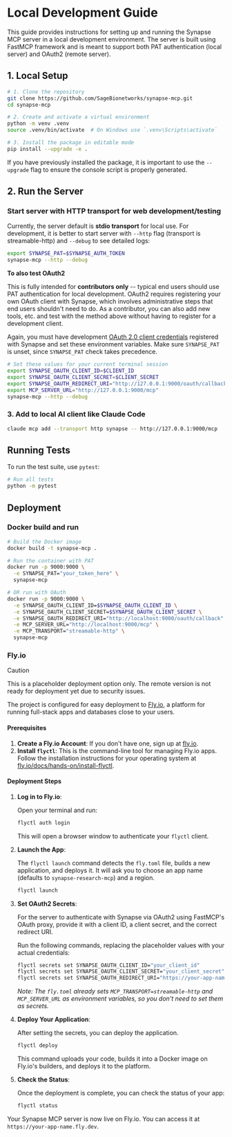 # Local Development Guide

This guide provides instructions for setting up and running the Synapse MCP server in a local development environment. The server is built using FastMCP framework and is meant to support both PAT authentication (local server) and OAuth2 (remote server).

## 1. Local Setup

```bash
# 1. Clone the repository
git clone https://github.com/SageBionetworks/synapse-mcp.git
cd synapse-mcp

# 2. Create and activate a virtual environment
python -m venv .venv
source .venv/bin/activate  # On Windows use `.venv\Scripts\activate`

# 3. Install the package in editable mode
pip install --upgrade -e .
```

If you have previously installed the package, it is important to use the `--upgrade` flag to ensure the console script is properly generated.

## 2. Run the Server

### Start server with HTTP transport for web development/testing

Currently, the server default is **stdio transport** for local use. For development, it is better to start server with `--http` flag (transport is streamable-http) and `--debug` to see detailed logs:

```bash
export SYNAPSE_PAT=$SYNAPSE_AUTH_TOKEN
synapse-mcp --http --debug
```

**To also test OAuth2**

This is fully intended for **contributors only** -- typical end users should use PAT authentication for local development. OAuth2 requires registering your own OAuth client with Synapse, which involves administrative steps that end users shouldn't need to do. As a contributor, you can also add new tools, etc. and test with the method above without having to register for a development client.

Again, you must have development [OAuth 2.0 client credentials](https://help.synapse.org/docs/Using-Synapse-as-an-OAuth-Server.2048327904.html) registered with Synapse and set these environment variables. Make sure `SYNAPSE_PAT` is unset, since `SYNAPSE_PAT` check takes precedence.

```bash
# Set these values for your current terminal session
export SYNAPSE_OAUTH_CLIENT_ID=$CLIENT_ID
export SYNAPSE_OAUTH_CLIENT_SECRET=$CLIENT_SECRET
export SYNAPSE_OAUTH_REDIRECT_URI="http://127.0.0.1:9000/oauth/callback"
export MCP_SERVER_URL="http://127.0.0.1:9000/mcp"
synapse-mcp --http --debug
```

### 3. Add to local AI client like Claude Code

```bash
claude mcp add --transport http synapse -- http://127.0.0.1:9000/mcp
```

## Running Tests

To run the test suite, use `pytest`:

```bash
# Run all tests
python -m pytest
```

## Deployment 

### Docker build and run

```bash
# Build the Docker image
docker build -t synapse-mcp .

# Run the container with PAT
docker run -p 9000:9000 \
  -e SYNAPSE_PAT="your_token_here" \
  synapse-mcp

# OR run with OAuth
docker run -p 9000:9000 \
  -e SYNAPSE_OAUTH_CLIENT_ID=$SYNAPSE_OAUTH_CLIENT_ID \
  -e SYNAPSE_OAUTH_CLIENT_SECRET=$SYNAPSE_OAUTH_CLIENT_SECRET \
  -e SYNAPSE_OAUTH_REDIRECT_URI="http://localhost:9000/oauth/callback" \
  -e MCP_SERVER_URL="http://localhost:9000/mcp" \
  -e MCP_TRANSPORT="streamable-http" \
  synapse-mcp
```

### Fly.io

> [!CAUTION]
> This is a placeholder deployment option only. The remote version is not ready for deployment yet due to security issues.

The project is configured for easy deployment to [Fly.io](https://fly.io), a platform for running full-stack apps and databases close to your users.

#### Prerequisites

1.  **Create a Fly.io Account**: If you don't have one, sign up at [fly.io](https://fly.io).
2.  **Install `flyctl`**: This is the command-line tool for managing Fly.io apps. Follow the installation instructions for your operating system at [fly.io/docs/hands-on/install-flyctl](https://fly.io/docs/hands-on/install-flyctl/).

#### Deployment Steps

1.  **Log in to Fly.io**:

    Open your terminal and run:
    ```bash
    flyctl auth login
    ```
    This will open a browser window to authenticate your `flyctl` client.

2.  **Launch the App**:

    The `flyctl launch` command detects the `fly.toml` file, builds a new application, and deploys it. It will ask you to choose an app name (defaults to `synapse-research-mcp`) and a region.

    ```bash
    flyctl launch
    ```

3.  **Set OAuth2 Secrets**:

    For the server to authenticate with Synapse via OAuth2 using FastMCP's OAuth proxy, provide it with a client ID, a client secret, and the correct redirect URI.

    Run the following commands, replacing the placeholder values with your actual credentials:
    ```bash
    flyctl secrets set SYNAPSE_OAUTH_CLIENT_ID="your_client_id"
    flyctl secrets set SYNAPSE_OAUTH_CLIENT_SECRET="your_client_secret"
    flyctl secrets set SYNAPSE_OAUTH_REDIRECT_URI="https://your-app-name.fly.dev/oauth/callback"
    ```
    *Note: The `fly.toml` already sets `MCP_TRANSPORT=streamable-http` and `MCP_SERVER_URL` as environment variables, so you don't need to set them as secrets.*

4.  **Deploy Your Application**:

    After setting the secrets, you can deploy the application.
    ```bash
    flyctl deploy
    ```
    This command uploads your code, builds it into a Docker image on Fly.io's builders, and deploys it to the platform.

5.  **Check the Status**:

    Once the deployment is complete, you can check the status of your app:
    ```bash
    flyctl status
    ```

Your Synapse MCP server is now live on Fly.io. You can access it at `https://your-app-name.fly.dev`.

